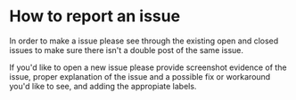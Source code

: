# How to report an issue

In order to make a issue please see through the existing open and closed issues to make sure there isn't a double post of the same issue.

If you'd like to open a new issue please provide screenshot evidence of the issue, proper explanation of the issue and a possible fix or workaround you'd like to see, and adding the appropiate labels.
